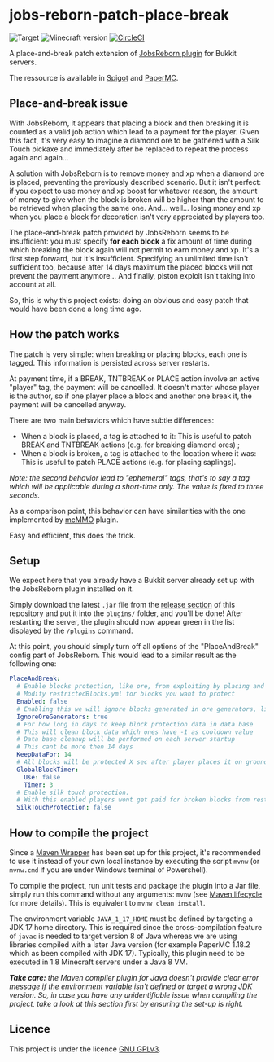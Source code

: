 # jobs-reborn-patch-place-break
![Target](https://img.shields.io/badge/plugin-Minecraft-blueviolet)
![Minecraft version](https://img.shields.io/badge/version-1.8%20--%201.19-blue)
[![CircleCI](https://dl.circleci.com/status-badge/img/gh/Djaytan/mc-jobs-reborn-patch-place-break/tree/main.svg?style=svg)](https://dl.circleci.com/status-badge/redirect/gh/Djaytan/mc-jobs-reborn-patch-place-break/tree/main)

A place-and-break patch extension of [JobsReborn plugin](https://www.spigotmc.org/resources/jobs-reborn.4216/)
for Bukkit servers.

The ressource is available in [Spigot](https://www.spigotmc.org/resources/jobsreborn-patchplacebreak.102779/) and [PaperMC](https://forums.papermc.io/threads/jobsreborn-patchplacebreak.367/).

## Place-and-break issue

With JobsReborn, it appears that placing a block and then breaking it is counted as a valid job
action which lead to a payment for the player. Given this fact, it's very easy to imagine a
diamond ore to be gathered with a Silk Touch pickaxe and immediately after be replaced to
repeat the process again and again...

A solution with JobsReborn is to remove money and xp when a diamond ore is placed, preventing
the previously described scenario. But it isn't perfect: if you expect to use money and xp boost
for whatever reason, the amount of money to give when the block is broken will be higher than
the amount to be retrieved when placing the same one. And... well... losing money and xp when you
place a block for decoration isn't very appreciated by players too.

The place-and-break patch provided by JobsReborn seems to be insufficient: you must specify **for each
block** a fix amount of time during which breaking the block again will not permit to earn money
and xp. It's a first step forward, but it's insufficient. Specifying an unlimited time isn't
sufficient too, because after 14 days maximum the placed blocks will not prevent the payment
anymore... And finally, piston exploit isn't taking into account at all.

So, this is why this project exists: doing an obvious and easy patch that would have been done
a long time ago.

## How the patch works

The patch is very simple: when breaking or placing blocks, each one is tagged. This information
is persisted across server restarts.

At payment time, if a BREAK, TNTBREAK or PLACE action involve an active "player" tag, the payment
will be cancelled. It doesn't matter whose player is the author, so if one player place a block
and another one break it, the payment will be cancelled anyway.

There are two main behaviors which have subtle differences:
* When a block is placed, a tag is attached to it: This is useful to patch BREAK and TNTBREAK
  actions (e.g. for breaking diamond ores) ;
* When a block is broken, a tag is attached to the location where it was: This is useful to
  patch PLACE actions (e.g. for placing saplings).

*Note: the second behavior lead to "ephemeral" tags, that's to say a tag which will be
applicable during a short-time only. The value is fixed to three seconds.*

As a comparison point, this behavior can have similarities with the one implemented by
[mcMMO](https://www.spigotmc.org/resources/official-mcmmo-original-author-returns.64348/) plugin.

Easy and efficient, this does the trick.

## Setup

We expect here that you already have a Bukkit server already set up with the JobsReborn plugin
installed on it.

Simply download the latest `.jar` file from the
[release section](https://github.com/Djaytan/mc-jobs-reborn-patch-place-break/releases/) of this
repository and put it into the `plugins/` folder, and you'll be done! After restarting the server,
the plugin should now appear green in the list displayed by the `/plugins` command.

At this point, you should simply turn off all options of the "PlaceAndBreak" config part of JobsReborn.
This would lead to a similar result as the following one:

```yaml
PlaceAndBreak:
  # Enable blocks protection, like ore, from exploiting by placing and destroying same block again and again.
  # Modify restrictedBlocks.yml for blocks you want to protect
  Enabled: false
  # Enabling this we will ignore blocks generated in ore generators, liko stone, coublestone and obsidian. You can still use timer on player placed obsidian block
  IgnoreOreGenerators: true
  # For how long in days to keep block protection data in data base
  # This will clean block data which ones have -1 as cooldown value
  # Data base cleanup will be performed on each server startup
  # This cant be more then 14 days
  KeepDataFor: 14
  # All blocks will be protected X sec after player places it on ground.
  GlobalBlockTimer:
    Use: false
    Timer: 3
  # Enable silk touch protection.
  # With this enabled players wont get paid for broken blocks from restrictedblocks list with silk touch tool.
  SilkTouchProtection: false
```

## How to compile the project

Since a [Maven Wrapper](https://github.com/apache/maven-wrapper) has been set up for this project, it's recommended
to use it instead of your own local instance by executing the script `mvnw`
(or `mvnw.cmd` if you are under Windows terminal of Powershell).

To compile the project, run unit tests and package the plugin into a Jar file, simply run this command
without any arguments: `mvnw`
(see [Maven lifecycle](https://maven.apache.org/guides/introduction/introduction-to-the-lifecycle.html) for more details).
This is equivalent to `mvnw clean install`.

The environment variable `JAVA_1_17_HOME` must be defined by targeting a JDK 17 home directory. This is required since
the cross-compilation feature of `javac` is needed to target version 8 of Java whereas we are using libraries compiled
with a later Java version (for example PaperMC 1.18.2 which as been compiled with JDK 17).
Typically, this plugin need to be executed in 1.8 Minecraft servers under a Java 8 VM.

***Take care:** the Maven compiler plugin for Java doesn't provide clear error message if the environment variable
isn't defined or target a wrong JDK version. So, in case you have any unidentifiable issue when compiling the project,
take a look at this section first by ensuring the set-up is right.*

## Licence

This project is under the licence [GNU GPLv3](https://www.gnu.org/licenses/gpl-3.0.en.html).
